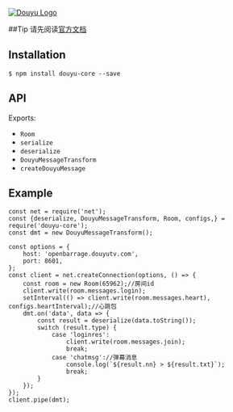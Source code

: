 [![Douyu Logo](http://139.196.50.70/douyulogo.jpg)](https://www.douyu.com/)

##Tip
请先阅读[官方文档](http://dev-bbs.douyutv.com/forum.php?mod=forumdisplay&fid=37)

## Installation
```
$ npm install douyu-core --save
```
## API

Exports:
- `Room`
- `serialize`
- `deserialize`
- `DouyuMessageTransform`
- `createDouyuMessage`

## Example
```
const net = require('net');
const {deserialize, DouyuMessageTransform, Room, configs,} = require('douyu-core');
const dmt = new DouyuMessageTransform();

const options = {
    host: 'openbarrage.douyutv.com',
    port: 8601,
};
const client = net.createConnection(options, () => {
    const room = new Room(65962);//房间id
    client.write(room.messages.login);
    setInterval(() => client.write(room.messages.heart), configs.heartInterval);//心跳包
    dmt.on('data', data => {
        const result = deserialize(data.toString());
        switch (result.type) {
            case 'loginres':
                client.write(room.messages.join);
                break;
            case 'chatmsg'://弹幕消息
                console.log(`${result.nn} > ${result.txt}`);
                break;
        }
    });
});
client.pipe(dmt);
```
